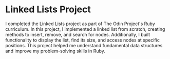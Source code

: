 # Linked Lists Project

I completed the Linked Lists project as part of The Odin Project's Ruby curriculum. In this project, I implemented a linked list from scratch, creating methods to insert, remove, and search for nodes. Additionally, I built functionality to display the list, find its size, and access nodes at specific positions. This project helped me understand fundamental data structures and improve my problem-solving skills in Ruby.